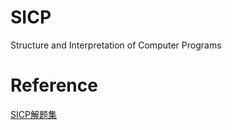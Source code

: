 # SICP
Structure and Interpretation of Computer Programs

# Reference
[SICP解题集](http://sicp.readthedocs.io/en/latest/)
